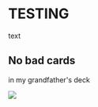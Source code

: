 

# TESTING

text 

## No bad cards

in my grandfather's deck

![](../docs/AB_test/images/images.jpg )
